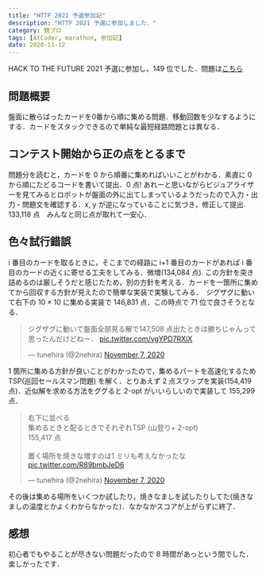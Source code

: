 ```yaml
---
title: "HTTF 2021 予選参加記"
description: "HTTF 2021 予選に参加しました．"
category: 競プロ
tags: [AtCoder, marathon, 参加記]
date: 2020-11-12
---
```


HACK TO THE FUTURE 2021 予選に参加し，149 位でした．問題は[こちら](https://atcoder.jp/contests/future-contest-2021-qual/tasks/future_contest_2021_qual_a)

## 問題概要
盤面に散らばったカードを0番から順に集める問題．移動回数を少なするようにする．カードをスタックできるので単純な最短経路問題とは異なる．

## コンテスト開始から正の点をとるまで
問題分を読むと，カードを 0 から順番に集めればいいことがわかる．素直に 0 から順にたどるコードを書いて提出．0 点! あれーと思いながらビジュアライザーを見てみるとロボットが盤面の外に出てしまっているようだったので入力・出力・問題文を確認する．x, y が逆になっていることに気づき，修正して提出. 133,118 点　みんなと同じ点が取れて一安心．

## 色々試行錯誤
i 番目のカードを取るときに，そこまでの経路に i+1 番目のカードがあれば i 番目のカードの近くに寄せる工夫をしてみる．微増(134,084 点). この方針を突き詰めるのは厳しそうだと感じたため，別の方針を考える．カードを一箇所に集めてから回収する方針が見えたので簡単な実装で実験してみる．　ジグザグに動いて右下の 10 × 10 に集める実装で 146,831 点．この時点で 71 位で良さそうとなる．
<blockquote class="twitter-tweet"><p lang="ja" dir="ltr">ジグザグに動いて盤面全部見る解で147,508 点出たときは勝ちじゃんって思ったんだけどねー． <a href="https://t.co/ygYPD7RXiX">pic.twitter.com/ygYPD7RXiX</a></p>&mdash; tunehira (@2nehira) <a href="https://twitter.com/2nehira/status/1325067071068123138?ref_src=twsrc%5Etfw">November 7, 2020</a></blockquote> <script async src="https://platform.twitter.com/widgets.js" charset="utf-8"></script>

1 箇所に集める方針が良いことがわかったので，集めるパートを高速化するため TSP(巡回セールスマン問題) を解く．とりあえず 2 点スワップを実装(154,419 点)．近似解を求める方法をググると 2-opt がいいらしいので実装して 155,299 点．
<blockquote class="twitter-tweet"><p lang="ja" dir="ltr">右下に並べる<br>集めるときと配るときでそれぞれTSP (山登り+ 2-opt)<br>155,417 点<br><br>置く場所を焼きな増すのは1 ミリも考えなかったな <a href="https://t.co/R89bmbJeD6">pic.twitter.com/R89bmbJeD6</a></p>&mdash; tunehira (@2nehira) <a href="https://twitter.com/2nehira/status/1325065702865166336?ref_src=twsrc%5Etfw">November 7, 2020</a></blockquote> <script async src="https://platform.twitter.com/widgets.js" charset="utf-8"></script>

その後は集める場所をいくつか試したり，焼きなましを試したりしてた(焼きなましの温度とかよくわからなかった)．なかなかスコアが上がらずに終了．

## 感想
初心者でもやることが尽きない問題だったので 8 時間があっという間でした．楽しかったです．